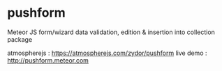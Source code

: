 # pushform
Meteor JS form/wizard data validation, edition &amp; insertion into collection package

atmospherejs : <a href="https://atmospherejs.com/zydor/pushform">https://atmospherejs.com/zydor/pushform</a>
live demo : <a href="http://pushform.meteor.com">http://pushform.meteor.com</a>
